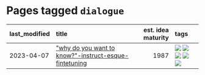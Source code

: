 # Pages tagged `dialogue`

|last_modified|title|est. idea maturity|tags
|:---|:---|---:|:---|
|2023-04-07|["why do you want to know?"-instruct-esque-fintetuning](../whydoyouwantoknow.md)|1987|[![](https://img.shields.io/badge/tag-aiethics-fde018)](../tags/aiethics.md) [![](https://img.shields.io/badge/tag-alignment-82d6e)](../tags/alignment.md) [![](https://img.shields.io/badge/tag-dialogue-d3fceb)](../tags/dialogue.md) [![](https://img.shields.io/badge/tag-models-e13c2b)](../tags/models.md) [![](https://img.shields.io/badge/tag-wip-1614f8)](../tags/wip.md)|